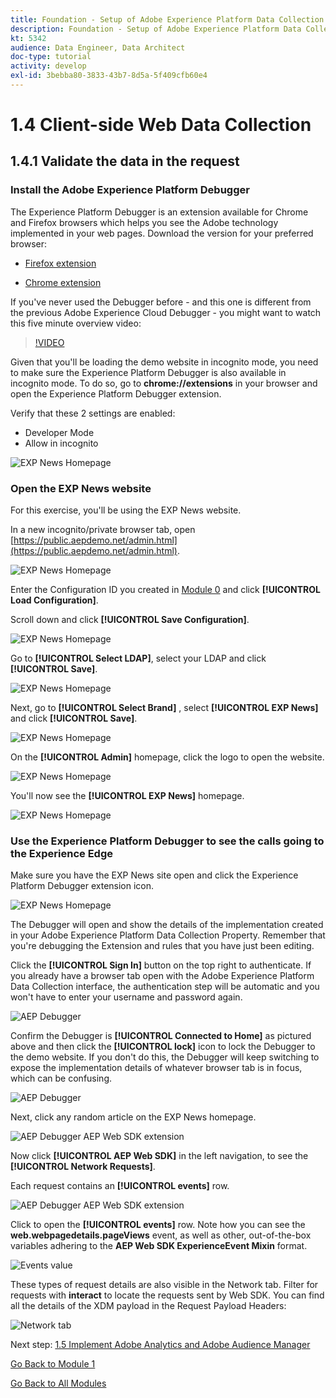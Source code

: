 ```yaml
---
title: Foundation - Setup of Adobe Experience Platform Data Collection and the Web SDK extension - Client-side Web Data Collection
description: Foundation - Setup of Adobe Experience Platform Data Collection and the Web SDK extension - Client-side Web Data Collection
kt: 5342
audience: Data Engineer, Data Architect
doc-type: tutorial
activity: develop
exl-id: 3bebba80-3833-43b7-8d5a-5f409cfb60e4
---
```

# 1.4 Client-side Web Data Collection

## 1.4.1 Validate the data in the request

### Install the Adobe Experience Platform Debugger

The Experience Platform Debugger is an extension available for Chrome and Firefox browsers which helps you see the Adobe technology implemented in your web pages. Download the version for your preferred browser:

- [Firefox extension](https://addons.mozilla.org/en-US/firefox/addon/adobe-experience-platform-dbg/)

- [Chrome extension](https://chrome.google.com/webstore/detail/adobe-experience-platform/bfnnokhpnncpkdmbokanobigaccjkpob)

If you've never used the Debugger before - and this one is different from the previous Adobe Experience Cloud Debugger - you might want to watch this five minute overview video:

>[!VIDEO](https://video.tv.adobe.com/v/32156?quality=12&learn=on)

Given that you'll be loading the demo website in incognito mode, you need to make sure the Experience Platform Debugger is also available in incognito mode. To do so, go to **chrome://extensions** in your browser and open the Experience Platform Debugger extension.

Verify that these 2 settings are enabled:

- Developer Mode
- Allow in incognito

![EXP News Homepage](./images/ext1.png)

### Open the EXP News website

For this exercise, you'll be using the EXP News website.

In a new incognito/private browser tab, open [https://public.aepdemo.net/admin.html](https://public.aepdemo.net/admin.html).

![EXP News Homepage](./images/web1.png)

Enter the Configuration ID you created in [Module 0](./../module0/ex1.md) and click **[!UICONTROL Load Configuration]**.

Scroll down and click **[!UICONTROL Save Configuration]**.

![EXP News Homepage](./images/web2.png)

Go to **[!UICONTROL Select LDAP]**, select your LDAP and click **[!UICONTROL Save]**.

![EXP News Homepage](./images/web3.png)

Next, go to **[!UICONTROL Select Brand]** , select **[!UICONTROL EXP News]** and click **[!UICONTROL Save]**.

![EXP News Homepage](./images/web4.png)

On the **[!UICONTROL Admin]** homepage, click the logo to open the website.

![EXP News Homepage](./images/web5.png)

You'll now see the **[!UICONTROL EXP News]** homepage.

![EXP News Homepage](./images/validate1.png)

### Use the Experience Platform Debugger to see the calls going to the Experience Edge

Make sure you have the EXP News site open and click the Experience Platform Debugger extension icon. 

![EXP News Homepage](./images/ext2.png)

The Debugger will open and show the details of the implementation created in your Adobe Experience Platform Data Collection Property. Remember that you're debugging the Extension and rules that you have just been editing.

Click the **[!UICONTROL Sign In]** button on the top right to authenticate. If you already have a browser tab open with the Adobe Experience Platform Data Collection interface, the authentication step will be automatic and you won't have to enter your username and password again.

![AEP Debugger](./images/validate2.png)

Confirm the Debugger is **[!UICONTROL Connected to Home]** as pictured above and then click the **[!UICONTROL lock]** icon to lock the Debugger to the demo website. If you don't do this, the Debugger will keep switching to expose the implementation details of whatever browser tab is in focus, which can be confusing.

![AEP Debugger](./images/validate3.png)

Next, click any random article on the EXP News homepage.

![AEP Debugger AEP Web SDK extension](./images/validate4.png)

Now click **[!UICONTROL AEP Web SDK]** in the left navigation, to see the **[!UICONTROL Network Requests]**.

Each request contains an **[!UICONTROL events]** row.

![AEP Debugger AEP Web SDK extension](./images/validate5.png)

Click to open the **[!UICONTROL events]** row. Note how you can see the **web.webpagedetails.pageViews** event, as well as other, out-of-the-box variables adhering to the **AEP Web SDK ExperienceEvent Mixin** format.

![Events value](./images/validate8.png)

These types of request details are also visible in the Network tab. Filter for requests with **interact** to locate the requests sent by Web SDK. You can find all the details of the XDM payload in the Request Payload Headers:

![Network tab](./images/validate9.png)

Next step: [1.5 Implement Adobe Analytics and Adobe Audience Manager](./ex5.md)

[Go Back to Module 1](./data-ingestion-launch-web-sdk.md)

[Go Back to All Modules](./../../overview.md)
